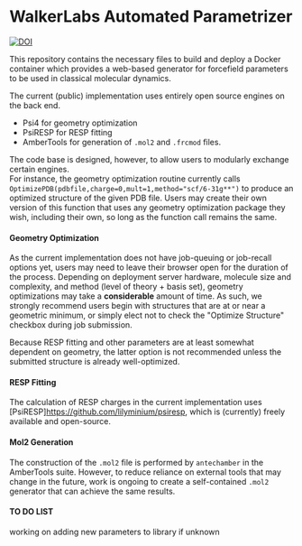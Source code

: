 # WalkerLabs Automated Parametrizer

[![DOI](https://zenodo.org/badge/623450123.svg)](https://zenodo.org/badge/latestdoi/623450123)

This repository contains the necessary files to build and deploy a Docker container which provides a web-based generator for forcefield parameters to be used in classical molecular dynamics.

The current (public) implementation uses entirely open source engines on the back end.

- Psi4 for geometry optimization
- PsiRESP for RESP fitting
- AmberTools for generation of `.mol2` and `.frcmod` files.

The code base is designed, however, to allow users to modularly exchange certain engines.  
For instance, the geometry optimization routine currently calls `OptimizePDB(pdbfile,charge=0,mult=1,method="scf/6-31g**")` to produce an optimized structure of the given PDB file.  Users may create their own version of this function that uses any geometry optimization package they wish, including their own, so long as the function call remains the same.

#### Geometry Optimization
As the current implementation does not have job-queuing or job-recall options yet, users may need to leave their browser open for the duration of the process.  Depending on deployment server hardware, molecule size and complexity, and method (level of theory + basis set), geometry optimizations may take a **considerable** amount of time.  As such, we strongly recommend users begin with structures that are at or near a geometric minimum, or simply elect not to check the "Optimize Structure" checkbox during job submission.

Because RESP fitting and other parameters are at least somewhat dependent on geometry, the latter option is not recommended unless the submitted structure is already well-optimized.

#### RESP Fitting
The calculation of RESP charges in the current implementation uses [PsiRESP]<https://github.com/lilyminium/psiresp>, which is (currently) freely available and open-source.

#### Mol2 Generation
The construction of the `.mol2` file is performed by `antechamber` in the AmberTools suite.  However, to reduce reliance on external tools that may change in the future, work is ongoing to create a self-contained `.mol2` generator that can achieve the same results.



#### TO DO LIST
working on adding new parameters to library if unknown
